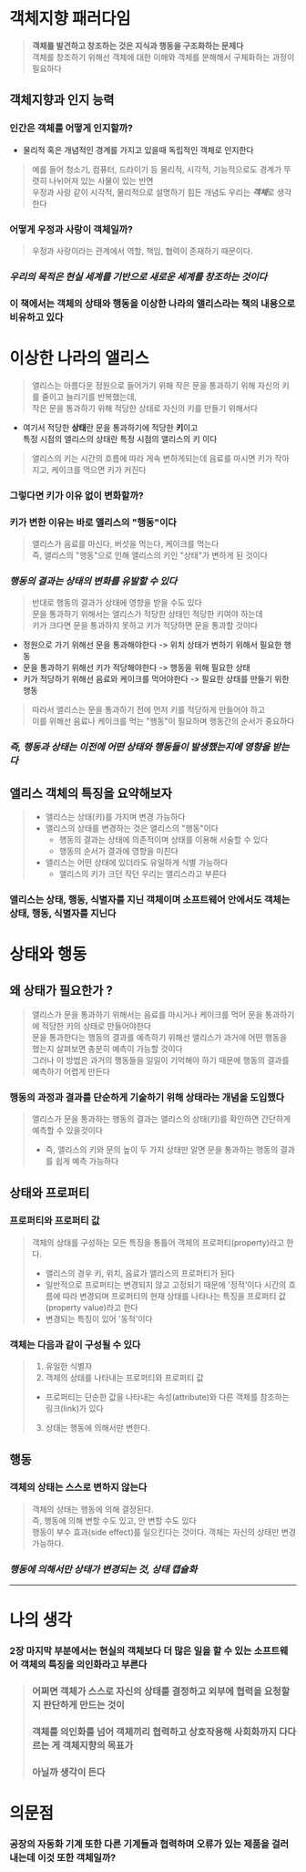 # 객체지향 패러다임
> **객체를 발견하고 창조하는 것은 지식과 행동을 구조화하는 문제다**   
> 객체를 창조하기 위해선 객체에 대한 이해와 객체를 분해해서 구체화하는 과정이 필요하다

## 객체지향과 인지 능력

### 인간은 객체를 어떻게 인지할까?
* 물리적 혹은 개념적인 경계를 가지고 있을때 독립적인 객체로 인지한다

> 예를 들어 청소기, 컴퓨터, 드라이기 등 물리적, 시각적, 기능적으로도 경계가 뚜렷히
나뉘어져 있는 사물이 있는 반면   
우정과 사랑 같이 시각적, 물리적으로 설명하기 힘든 개념도 우리는 ***객체***로 생각한다

### 어떻게 우정과 사랑이 객체일까?
> 우정과 사랑이라는 관계에서 역할, 책임, 협력이 존재하기 때문이다.   


### ***우리의 목적은 현실 세계를 기반으로 새로운 세계를 창조하는 것이다***   


### 이 책에서는 객체의 상태와 행동을 이상한 나라의 앨리스라는 책의 내용으로 비유하고 있다


# 이상한 나라의 앨리스

> 앨리스는 아름다운 정원으로 들어가기 위해 작은 문을 통과하기 위해 자신의 키를 줄이고 늘리기를 반복했는데,      
작은 문을 통과하기 위해 적당한 상태로 자신의 키를 만들기 위해서다

* 여기서 적당한 **상태**란 문을 통과하기에 적당한 **키**이고   
특정 시점의 앨리스의 상태란 특정 시점의 앨리스의 키 이다

> 앨리스의 키는 시간의 흐름에 따라 게속 변하게되는데 음료를 마시면 키가 작아지고, 케이크를 먹으면 키가 커진다   


### 그렇다면 키가 이유 없이 변화할까?


### 키가 변한 이유는 바로 앨리스의 "행동"이다
> 앨리스가 음료를 마신다, 버섯을 먹는다, 케이크를 먹는다   
즉, 앨리스의 "행동"으로 인해 앨리스의 키인 "상태"가 변하게 된 것이다


### ***행동의 결과는 상태의 변화를 유발할 수 있다***



> 반대로 행동의 결과가 상태에 영향을 받을 수도 있다   
> 문을 통과하기 위해서는 앨리스가 적당한 상태인 적당한 키여야 하는데   
> 키가 크다면 문을 통과하지 못하고 키가 적당하면 문을 통과할 것이다   

* 정원으로 가기 위해선 문을 통과해야한다 -> 위치 상태가 변하기 위해서 필요한 행동
* 문을 통과하기 위해선 키가 적당해야한다 -> 행동을 위해 필요한 상태
* 키가 적당하기 위해선 음료와 케이크를 먹어야한다 -> 필요한 상태를 만들기 위한 행동

> 따라서 앨리스는 문을 통과하기 전에 먼저 키를 적당하게 만들어야 하고   
이를 위해선 음료나 케이크를 먹는 "행동"이 필요하며 행동간의 순서가 중요하다   


### ***즉, 행동과 상태는 이전에 어떤 상태와 행동들이 발생했는지에 영향을 받는다***


## 앨리스 객체의 특징을 요약해보자
> * 앨리스는 상태(키)를 가지며 변경 가능하다
> * 앨리스의 상태를 변경하는 것은 앨리스의 "행동"이다
>    - 행동의 결과는 상태에 의존적이며 상태를 이용해 서술할 수 있다
>    - 행동의 순서가 결과에 영향을 미친다   
>* 앨리스는 어떤 상태에 있더라도 유일하게 식별 가능하다
>   - 앨리스의 키가 크던 작던 우리는 앨리스라고 부른다


### 앨리스는 상태, 행동, 식별자를 지닌 객체이며 소프트웨어 안에서도 객체는 상태, 행동, 식별자를 지닌다


# 상태와 행동

## 왜 상태가 필요한가 ?

> 앨리스가 문을 통과하기 위해서는 음료를 마시거나 케이크를 먹어 문을 통과하기에 적당한 키의 상태로 만들어야한다   
문을 통과한다는 행동의 결과를 예측하기 위해선 앨리스가 과거에 어떤 행동을 했는지 살펴보면 충분히 예측이 가능할 것이다   
그러나 이 방법은 과거의 행동들을 일일이 기억해야 하기 때문에 행동의 결과를 예측하기 어렵게 만든다


### 행동의 과정과 결과를 단순하게 기술하기 위해 상태라는 개념을 도입했다

> 앨리스가 문을 통과하는 행동의 결과는 앨리스의 상태(키)를 확인하면 간단하게 예측할 수 있을것이다   
> * 즉, 앨리스의 키와 문의 높이 두 가지 상태만 알면 문을 통과하는 행동의 결과를 쉽게 예측 가능하다


## 상태와 프로퍼티


### 프로퍼티와 프로퍼티 값

> 객체의 상태를 구성하는 모든 특징을 통틀어 객체의 프로퍼티(property)라고 한다.
> * 앨리스의 경우 키, 위치, 음료가 앨리스의 프로퍼티가 된다
> * 일반적으로 프로퍼티는 변경되지 않고 고정되기 때문에 '정적'이다
> 시간의 흐름에 따라 변경되며 프로퍼티의 현재 상태를 나타나는 특징을 프로퍼티 값(property value)라고 한다
> * 변경되는 특징이 있어 '동적'이다


### 객체는 다음과 같이 구성될 수 있다

> 1. 유일한 식별자
> 2. 객체의 상태를 나타내는 프로퍼티와 프로퍼티 값
> * 프로퍼티는 단순한 값을 나타내는 속성(attribute)와 다른 객체를 참조하는 링크(link)가 있다
> 3. 상태는 행동에 의해서만 변한다.




## 행동
  
  
### 객체의 상태는 스스로 변하지 않는다
  

> 객체의 상태는 행동에 의해 결정된다.   
> 즉, 행동에 의해 변할 수도 있고, 안 변할 수도 있다   
> 행동이 부수 효과(side effect)를 일으킨다는 것이다.
> 객체는 자신의 상태만 변경 가능하다.


### ***행동에 의해서만 상태가 변경되는 것, 상태 캡슐화***






---
# 나의 생각

### 2장 마지막 부분에서는 현실의 객체보다 더 많은 일을 할 수 있는 소프트웨어 객체의 특징을 의인화라고 부른다 


> ### 어쩌면 객체가 스스로 자신의 상태를 결정하고 외부에 협력을 요청할지 판단하게 만드는 것이
> ### 객체를 의인화를 넘어 객체끼리 협력하고 상호작용해 사회화까지 다다르는 게 객체지향의 목표가   
> ### 아닐까 생각이 든다




# 의문점

### 공장의 자동화 기계 또한 다른 기계들과 협력하며 오류가 있는 제품을 걸러내는데 이것 또한 객체일까?

